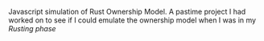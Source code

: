 Javascript simulation of Rust Ownership Model. A pastime project I had worked on to see if I could emulate the ownership model when I was in my *Rusting phase*
